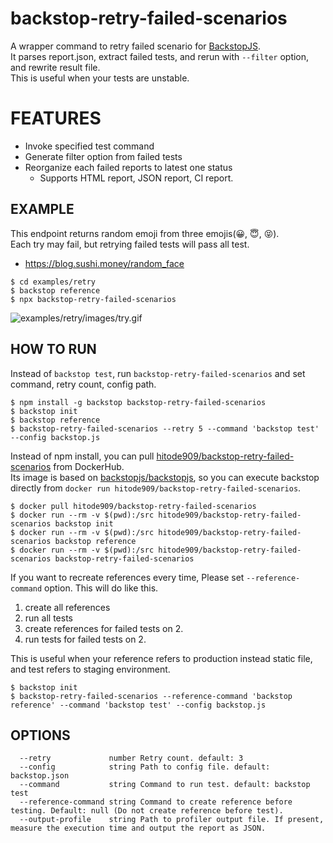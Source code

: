 # backstop-retry-failed-scenarios

A wrapper command to retry failed scenario for [BackstopJS](https://github.com/garris/BackstopJS).<br>
It parses report.json, extract failed tests, and rerun with `--filter` option, and rewrite result file.<br>
This is useful when your tests are unstable.

# FEATURES
- Invoke specified test command
- Generate filter option from failed tests
- Reorganize each failed reports to latest one status
  - Supports HTML report, JSON report, CI report.

## EXAMPLE

This endpoint returns random emoji from three emojis(😀, 😇, 😝).<br>
Each try may fail, but retrying failed tests will pass all test.
- https://blog.sushi.money/random_face

```
$ cd examples/retry
$ backstop reference
$ npx backstop-retry-failed-scenarios
```

![examples/retry/images/try.gif](examples/retry/images/try.gif)


## HOW TO RUN
Instead of `backstop test`, run `backstop-retry-failed-scenarios` and set command, retry count, config path.

```
$ npm install -g backstop backstop-retry-failed-scenarios
$ backstop init
$ backstop reference
$ backstop-retry-failed-scenarios --retry 5 --command 'backstop test' --config backstop.js
```


Instead of npm install, you can pull [hitode909/backstop-retry-failed-scenarios](https://hub.docker.com/repository/docker/hitode909/backstop-retry-failed-scenarios) from DockerHub.<br>
Its image is based on [backstopjs/backstopjs](https://hub.docker.com/r/backstopjs/backstopjs), so you can execute backstop directly from `docker run hitode909/backstop-retry-failed-scenarios`.

```
$ docker pull hitode909/backstop-retry-failed-scenarios
$ docker run --rm -v $(pwd):/src hitode909/backstop-retry-failed-scenarios backstop init
$ docker run --rm -v $(pwd):/src hitode909/backstop-retry-failed-scenarios backstop reference
$ docker run --rm -v $(pwd):/src hitode909/backstop-retry-failed-scenarios backstop-retry-failed-scenarios
```

If you want to recreate references every time, Please set `--reference-command` option. This will do like this.
1. create all references
2. run all tests
3. create references for failed tests on 2.
4. run tests for failed tests on 2.

This is useful when your reference refers to production instead static file, and test refers to staging environment.

```
$ backstop init
$ backstop-retry-failed-scenarios --reference-command 'backstop reference' --command 'backstop test' --config backstop.js
```

## OPTIONS

```
  --retry             number Retry count. default: 3
  --config            string Path to config file. default: backstop.json
  --command           string Command to run test. default: backstop test
  --reference-command string Command to create reference before testing. Default: null (Do not create reference before test).
  --output-profile    string Path to profiler output file. If present, measure the execution time and output the report as JSON.
```